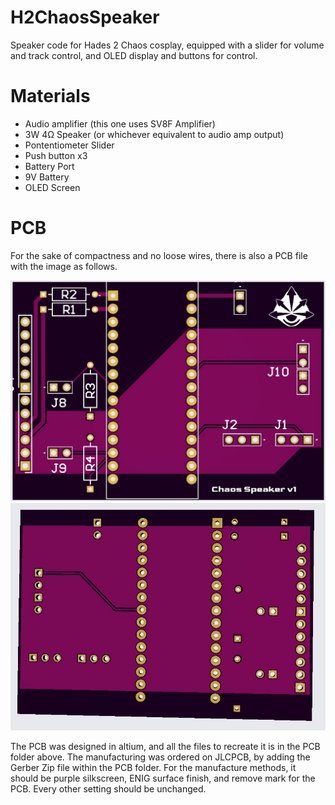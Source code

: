 # H2ChaosSpeaker
Speaker code for Hades 2 Chaos cosplay, equipped with a slider for volume and track control, and OLED display and buttons for control.

# Materials
- Audio amplifier (this one uses SV8F Amplifier)
- 3W 4Ω Speaker (or whichever equivalent to audio amp output)
- Pontentiometer Slider
- Push button x3
- Battery Port
- 9V Battery
- OLED Screen

# PCB
For the sake of compactness and no loose wires, there is also a PCB file with the image as follows.

![image](PCB/Images/ChaosSpeaker.jpg)
![image](PCB/Images/ChaosSpeaker_Back.jpg)

The PCB was designed in altium, and all the files to recreate it is in the PCB folder above.
The manufacturing was ordered on JLCPCB, by adding the Gerber Zip file within the PCB folder. 
For the manufacture methods, it should be purple silkscreen, ENIG surface finish, and remove mark for the PCB. Every other setting should be unchanged.

